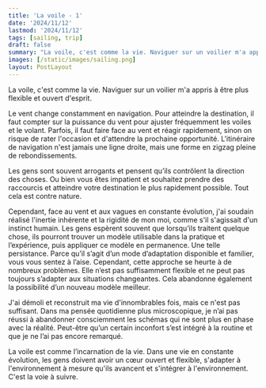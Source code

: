 ```yaml
---
title: 'La voile - 1'
date: '2024/11/12'
lastmod: '2024/11/12'
tags: [sailing, trip]
draft: false
summary: "La voile, c'est comme la vie. Naviguer sur un voilier m'a appris à être plus flexible et ouvert d'esprit."
images: [/static/images/sailing.png]
layout: PostLayout
---
```


La voile, c'est comme la vie. Naviguer sur un voilier m'a appris à être plus flexible et ouvert d'esprit.

Le vent change constamment en navigation. Pour atteindre la destination, il faut compter sur la puissance du vent pour ajuster fréquemment les voiles et le volant. Parfois, il faut faire face au vent et réagir rapidement, sinon on risque de rater l'occasion et d'attendre la prochaine opportunité. L'itinéraire de navigation n'est jamais une ligne droite, mais une forme en zigzag pleine de rebondissements.

Les gens sont souvent arrogants et pensent qu’ils contrôlent la direction des choses. Ou bien vous êtes impatient et souhaitez prendre des raccourcis et atteindre votre destination le plus rapidement possible. Tout cela est contre nature.

Cependant, face au vent et aux vagues en constante évolution, j'ai soudain réalisé l'inertie inhérente et la rigidité de mon moi, comme s'il s'agissait d'un instinct humain. Les gens espèrent souvent que lorsqu’ils traitent quelque chose, ils pourront trouver un modèle utilisable dans la pratique et l’expérience, puis appliquer ce modèle en permanence. Une telle persistance. Parce qu’il s’agit d’un mode d’adaptation disponible et familier, vous vous sentez à l’aise. Cependant, cette approche se heurte à de nombreux problèmes. Elle n’est pas suffisamment flexible et ne peut pas toujours s’adapter aux situations changeantes. Cela abandonne également la possibilité d’un nouveau modèle meilleur.

J'ai démoli et reconstruit ma vie d'innombrables fois, mais ce n'est pas suffisant. Dans ma pensée quotidienne plus microscopique, je n’ai pas réussi à abandonner consciemment les schémas qui ne sont plus en phase avec la réalité. Peut-être qu’un certain inconfort s’est intégré à la routine et que je ne l’ai pas encore remarqué.

La voile est comme l’incarnation de la vie. Dans une vie en constante évolution, les gens doivent avoir un cœur ouvert et flexible, s'adapter à l'environnement à mesure qu'ils avancent et s'intégrer à l'environnement. C'est la voie à suivre.
